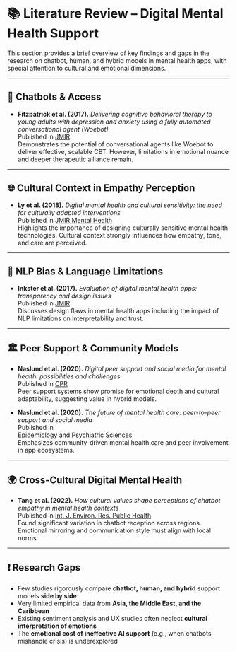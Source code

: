 <!-- markdownlint-disable MD013 MD034 -->

# 📚 Literature Review – Digital Mental Health Support

This section provides a brief overview of key findings and gaps in the research
on chatbot, human, and hybrid models in mental health apps, with special
attention to cultural and emotional dimensions.

---

## 🤖 Chatbots & Access

- **Fitzpatrick et al. (2017).** *Delivering cognitive behavioral therapy to
  young adults with depression and anxiety using a fully automated
  conversational agent (Woebot)*  
  Published in [JMIR](https://www.jmir.org/2017/2/e19/)  
  Demonstrates the potential of conversational agents like Woebot to deliver
  effective, scalable CBT. However, limitations in emotional nuance and deeper
  therapeutic alliance remain.

---

## 🌐 Cultural Context in Empathy Perception

- **Ly et al. (2018).** *Digital mental health and cultural sensitivity: the
  need for culturally adapted interventions*  
  Published in [JMIR Mental Health](https://mental.jmir.org/2018/4/e12106/)  
  Highlights the importance of designing culturally sensitive mental health
  technologies. Cultural context strongly influences how empathy, tone, and care
  are perceived.

---

## 🧠 NLP Bias & Language Limitations

- **Inkster et al. (2017).** *Evaluation of digital mental health apps:
  transparency and design issues*  
  Published in [JMIR](https://www.jmir.org/2017/5/e151/)  
  Discusses design flaws in mental health apps including the impact of NLP
  limitations on interpretability and trust.

---

## 🏛️ Peer Support & Community Models

- **Naslund et al. (2020).** *Digital peer support and social media for mental
  health: possibilities and challenges*  
  Published in [CPR](https://doi.org/10.1007/s11920-020-01135-0)  
  Peer support systems show promise for emotional depth and cultural
  adaptability, suggesting value in hybrid models.

- **Naslund et al. (2020).** *The future of mental health care: peer-to-peer
  support and social media*  
  Published in  
  [Epidemiology and Psychiatric Sciences](https://pubmed.ncbi.nlm.nih.gov/26744309/)  
  Emphasizes community-driven mental health care and peer involvement in app
  ecosystems.

---

## 🌍 Cross-Cultural Digital Mental Health

- **Tang et al. (2022).** *How cultural values shape perceptions of chatbot
  empathy in mental health contexts*  
  Published in [Int. J. Environ. Res. Public Health](
  https://www.mdpi.com/1660-4601/19/2/1234)  
  Found significant variation in chatbot reception across regions. Emotional
  mirroring and communication style must align with local norms.

---

## ❗ Research Gaps

- Few studies rigorously compare **chatbot, human, and hybrid** support models
  **side by side**  
- Very limited empirical data from **Asia, the Middle East, and the Caribbean**  
- Existing sentiment analysis and UX studies often neglect **cultural
  interpretation of emotions**  
- The **emotional cost of ineffective AI support** (e.g., when chatbots
  mishandle crisis) is underexplored
